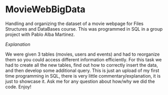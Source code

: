 # MovieWebBigData
Handling and organizing the dataset of a movie webpage for Files Structures and DataBases course.
This was programmed in SQL in a group project with Pablo Alba Martinez.

*Explanation*

We were given 3 tables (movies, users and events) and had to reorganize them so you could access different information efficiently.
For this task we had to create all the new tables, find out how to correctly insert the data, and then develop some additional query.
This is just an upload of my first time programming in SQL, there is very little commentary/explanation, it is just to showcase it.
Ask me for any question about how/why we did the code. Enjoy!
